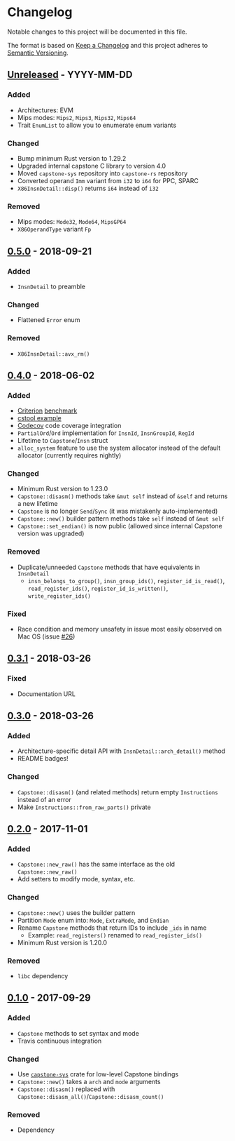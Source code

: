 # Changelog

Notable changes to this project will be documented in this file.

The format is based on [Keep a Changelog](https://keepachangelog.com/en/1.0.0/)
and this project adheres to [Semantic Versioning](https://semver.org/spec/v2.0.0.html).

## [Unreleased] - YYYY-MM-DD

### Added
- Architectures: EVM
- Mips modes: `Mips2`, `Mips3`, `Mips32`, `Mips64`
- Trait `EnumList` to allow you to enumerate enum variants

### Changed
- Bump minimum Rust version to 1.29.2
- Upgraded internal capstone C library to version 4.0
- Moved `capstone-sys` repository into `capstone-rs` repository
- Converted operand `Imm` variant from `i32` to `i64` for PPC, SPARC
- `X86InsnDetail::disp()` returns `i64` instead of `i32`

### Removed
- Mips modes: `Mode32`, `Mode64`, `MipsGP64`
- `X86OperandType` variant `Fp`


## [0.5.0] - 2018-09-21
### Added
- `InsnDetail` to preamble

### Changed
- Flattened `Error` enum

### Removed
- `X86InsnDetail::avx_rm()`


## [0.4.0] - 2018-06-02
### Added
- [Criterion](https://github.com/japaric/criterion.rs) [benchmark](benches)
- [cstool example](examples/cstool.rs)
- [Codecov](https://codecov.io/gh/capstone-rust/capstone-rs) code coverage integration
- `PartialOrd`/`Ord` implementation for `InsnId`, `InsnGroupId`, `RegId`
- Lifetime to `Capstone`/`Insn` struct
- `alloc_system` feature to use the system allocator instead of the default allocator (currently requires nightly)

### Changed
- Minimum Rust version to 1.23.0
- `Capstone::disasm()` methods take `&mut self` instead of `&self` and returns a new lifetime
- `Capstone` is no longer `Send`/`Sync` (it was mistakenly auto-implemented)
- `Capstone::new()` builder pattern methods take `self` instead of `&mut self`
- `Capstone::set_endian()` is now public (allowed since internal Capstone version was upgraded)

### Removed
- Duplicate/unneeded `Capstone` methods that have equivalents in `InsnDetail`
    - `insn_belongs_to_group()`, `insn_group_ids()`, `register_id_is_read()`, `read_register_ids()`,
      `register_id_is_written()`, `write_register_ids()`

### Fixed
- Race condition and memory unsafety in issue most easily observed on Mac OS (issue [#26](https://github.com/capstone-rust/capstone-rs/issues/26))

## [0.3.1] - 2018-03-26
### Fixed
- Documentation URL

## [0.3.0] - 2018-03-26
### Added
- Architecture-specific detail API with `InsnDetail::arch_detail()` method
- README badges!

### Changed
- `Capstone::disasm()` (and related methods) return empty `Instructions` instead of an error
- Make `Instructions::from_raw_parts()` private

## [0.2.0] - 2017-11-01
### Added
- `Capstone::new_raw()` has the same interface as the old `Capstone::new_raw()`
- Add setters to modify mode, syntax, etc.

### Changed
- `Capstone::new()` uses the builder pattern
- Partition `Mode` enum into: `Mode`, `ExtraMode`, and `Endian`
- Rename `Capstone` methods that return IDs to include `_ids` in name
    - Example: `read_registers()` renamed to `read_register_ids()`
- Minimum Rust version is 1.20.0

### Removed
- `libc` dependency

## [0.1.0] - 2017-09-29
### Added
- `Capstone` methods to set syntax and mode
- Travis continuous integration

### Changed
- Use [`capstone-sys`](https://github.com/capstone-rust/capstone-sys) crate for low-level Capstone bindings
- `Capstone::new()` takes a `arch` and `mode` arguments
- `Capstone::disasm()` replaced with `Capstone::disasm_all()`/`Capstone::disasm_count()`

### Removed
- Dependency

[Unreleased]: https://github.com/capstone-rust/capstone-rs/compare/v0.5.0...master
[0.5.0]: https://github.com/capstone-rust/capstone-rs/compare/v0.4.0...v0.5.0
[0.4.0]: https://github.com/capstone-rust/capstone-rs/compare/v0.3.1...v0.4.0
[0.3.1]: https://github.com/capstone-rust/capstone-rs/compare/v0.3.0...v0.3.1
[0.3.0]: https://github.com/capstone-rust/capstone-rs/compare/v0.2.0...v0.3.0
[0.2.0]: https://github.com/capstone-rust/capstone-rs/compare/v0.1.0...v0.2.0
[0.1.0]: https://github.com/capstone-rust/capstone-rs/releases/tag/v0.1.0
